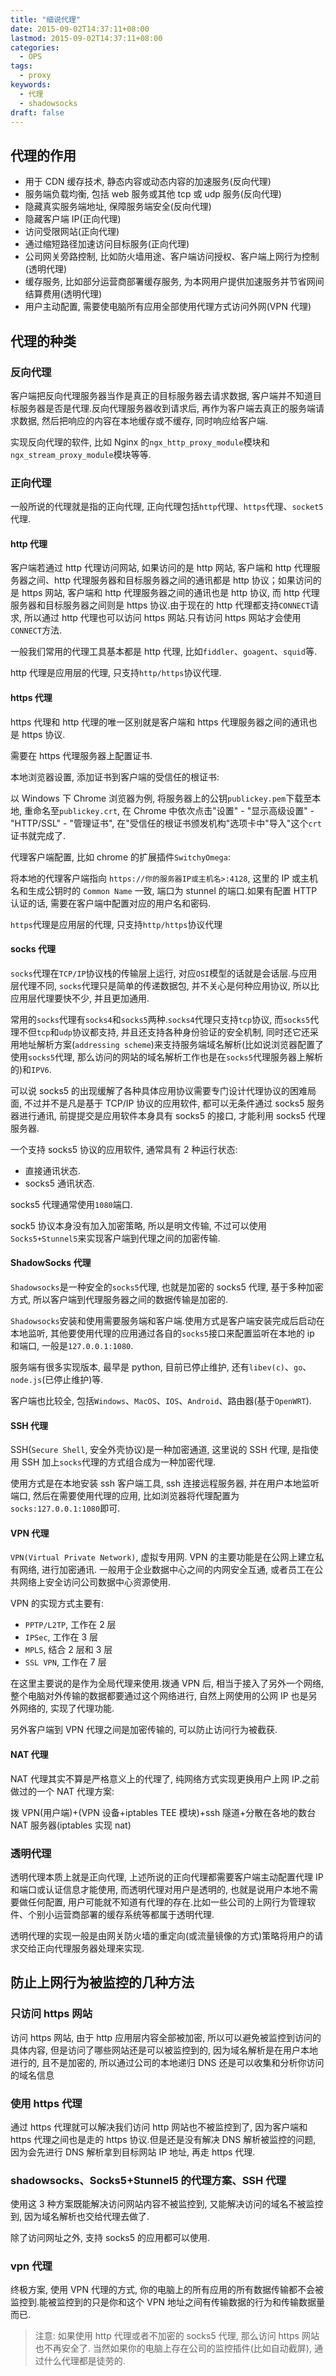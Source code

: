 ```yaml
---
title: "细说代理"
date: 2015-09-02T14:37:11+08:00
lastmod: 2015-09-02T14:37:11+08:00
categories:
  - OPS
tags:
  - proxy
keywords:
  - 代理
  - shadowsocks
draft: false
---
```


## 代理的作用

- 用于 CDN 缓存技术, 静态内容或动态内容的加速服务(反向代理)
- 服务端负载均衡, 包括 web 服务或其他 tcp 或 udp 服务(反向代理)
- 隐藏真实服务端地址, 保障服务端安全(反向代理)
- 隐藏客户端 IP(正向代理)
- 访问受限网站(正向代理)
- 通过缩短路径加速访问目标服务(正向代理)
- 公司网关旁路控制, 比如防火墙用途、客户端访问授权、客户端上网行为控制(透明代理)
- 缓存服务, 比如部分运营商部署缓存服务, 为本网用户提供加速服务并节省网间结算费用(透明代理)
- 用户主动配置, 需要使电脑所有应用全部使用代理方式访问外网(VPN 代理)

## 代理的种类

### 反向代理

客户端把反向代理服务器当作是真正的目标服务器去请求数据, 客户端并不知道目标服务器是否是代理.反向代理服务器收到请求后, 再作为客户端去真正的服务端请求数据, 然后把响应的内容在本地缓存或不缓存, 同时响应给客户端.

实现反向代理的软件, 比如 Nginx 的`ngx_http_proxy_module`模块和`ngx_stream_proxy_module`模块等等.

### 正向代理

一般所说的代理就是指的正向代理, 正向代理包括`http`代理、`https`代理、`socket5`代理.

#### http 代理

客户端若通过 http 代理访问网站, 如果访问的是 http 网站, 客户端和 http 代理服务器之间、http 代理服务器和目标服务器之间的通讯都是 http 协议；如果访问的是 https 网站, 客户端和 http 代理服务器之间的通讯也是 http 协议, 而 http 代理服务器和目标服务器之间则是 https 协议.由于现在的 http 代理都支持`CONNECT`请求, 所以通过 http 代理也可以访问 https 网站.只有访问 https 网站才会使用`CONNECT`方法.

一般我们常用的代理工具基本都是 http 代理, 比如`fiddler`、`goagent`、`squid`等.

http 代理是应用层的代理, 只支持`http/https`协议代理.

#### https 代理

https 代理和 http 代理的唯一区别就是客户端和 https 代理服务器之间的通讯也是 https 协议.

需要在 https 代理服务器上配置证书.

本地浏览器设置, 添加证书到客户端的受信任的根证书:

以 Windows 下 Chrome 浏览器为例, 将服务器上的公钥`publickey.pem`下载至本地, 重命名至`publickey.crt`, 在 Chrome 中依次点击"设置" - "显示高级设置" - "HTTP/SSL" - "管理证书", 在"受信任的根证书颁发机构"选项卡中"导入"这个`crt`证书就完成了.

代理客户端配置, 比如 chrome 的扩展插件`SwitchyOmega`:

将本地的代理客户端指向 `https://你的服务器IP或主机名>:4128`, 这里的 IP 或主机名和生成公钥时的 `Common Name` 一致, 端口为 stunnel 的端口.如果有配置 HTTP 认证的话, 需要在客户端中配置对应的用户名和密码.

`https`代理是应用层的代理, 只支持`http/https`协议代理

#### socks 代理

`socks`代理在`TCP/IP`协议栈的传输层上运行, 对应`OSI`模型的话就是会话层.与应用层代理不同, `socks`代理只是简单的传递数据包, 并不关心是何种应用协议, 所以比应用层代理要快不少, 并且更加通用.

常用的`socks`代理有`socks4`和`socks5`两种.`socks4`代理只支持`tcp`协议, 而`socks5`代理不但`tcp`和`udp`协议都支持, 并且还支持各种身份验证的安全机制, 同时还它还采用地址解析方案(`addressing scheme`)来支持服务端域名解析(比如说浏览器配置了使用`socks5`代理, 那么访问的网站的域名解析工作也是在`socks5`代理服务器上解析的)和`IPV6`.

可以说 socks5 的出现缓解了各种具体应用协议需要专门设计代理协议的困难局面, 不过并不是凡是基于 TCP/IP 协议的应用软件, 都可以无条件通过 socks5 服务器进行通讯, 前提提交是应用软件本身具有 socks5 的接口, 才能利用 socks5 代理服务器.

一个支持 socks5 协议的应用软件, 通常具有 2 种运行状态:

- 直接通讯状态.
- socks5 通讯状态.

socks5 代理通常使用`1080`端口.

sock5 协议本身没有加入加密策略, 所以是明文传输, 不过可以使用`Socks5+Stunnel5`来实现客户端到代理之间的加密传输.

#### ShadowSocks 代理

`Shadowsocks`是一种安全的`socks5`代理, 也就是加密的 socks5 代理, 基于多种加密方式, 所以客户端到代理服务器之间的数据传输是加密的.

`Shadowsocks`安装和使用需要服务端和客户端.使用方式是客户端安装完成后启动在本地监听, 其他要使用代理的应用通过各自的`socks5`接口来配置监听在本地的 ip 和端口, 一般是`127.0.0.1:1080`.

服务端有很多实现版本, 最早是 python, 目前已停止维护, 还有`libev(c)`、`go`、`node.js`(已停止维护)等.

客户端也比较全, 包括`Windows`、`MacOS`、`IOS`、`Android`、路由器(基于`OpenWRT`).

#### SSH 代理

SSH(`Secure Shell`, 安全外壳协议)是一种加密通道, 这里说的 SSH 代理, 是指使用 SSH 加上`socks`代理的方式组合成为一种加密代理.

使用方式是在本地安装 ssh 客户端工具, ssh 连接远程服务器, 并在用户本地监听端口, 然后在需要使用代理的应用, 比如浏览器将代理配置为`socks:127.0.0.1:1080`即可.

#### VPN 代理

`VPN(Virtual Private Network)`, 虚拟专用网. VPN 的主要功能是在公网上建立私有网络, 进行加密通讯. 一般用于企业数据中心之间的内网安全互通, 或者员工在公共网络上安全访问公司数据中心资源使用.

VPN 的实现方式主要有:

- `PPTP/L2TP`, 工作在 2 层
- `IPSec`, 工作在 3 层
- `MPLS`, 结合 2 层和 3 层
- `SSL VPN`, 工作在 7 层

在这里主要说的是作为全局代理来使用.拨通 VPN 后, 相当于接入了另外一个网络, 整个电脑对外传输的数据都要通过这个网络进行, 自然上网使用的公网 IP 也是另外网络的, 实现了代理功能.

另外客户端到 VPN 代理之间是加密传输的, 可以防止访问行为被截获.

#### NAT 代理

NAT 代理其实不算是严格意义上的代理了, 纯网络方式实现更换用户上网 IP.之前做过的一个 NAT 代理方案:

拨 VPN(用户端)+(VPN 设备+iptables TEE 模块)+ssh 隧道+分散在各地的数台 NAT 服务器(iptables 实现 nat)

### 透明代理

透明代理本质上就是正向代理, 上述所说的正向代理都需要客户端主动配置代理 IP 和端口或认证信息才能使用, 而透明代理对用户是透明的, 也就是说用户本地不需要做任何配置, 用户可能就不知道有代理的存在.比如一些公司的上网行为管理软件、个别小运营商部署的缓存系统等都属于透明代理.

透明代理的实现一般是由网关防火墙的重定向(或流量镜像的方式)策略将用户的请求交给正向代理服务器处理来实现.

## 防止上网行为被监控的几种方法

### 只访问 https 网站

访问 https 网站, 由于 http 应用层内容全部被加密, 所以可以避免被监控到访问的具体内容, 但是访问了哪些网站还是可以被监控到的, 因为域名解析是在用户本地进行的, 且不是加密的, 所以通过公司的本地递归 DNS 还是可以收集和分析你访问的域名信息

### 使用 https 代理

通过 https 代理就可以解决我们访问 http 网站也不被监控到了, 因为客户端和 https 代理之间也是走的 https 协议.但是还是没有解决 DNS 解析被监控的问题, 因为会先进行 DNS 解析拿到目标网站 IP 地址, 再走 https 代理.

### shadowsocks、Socks5+Stunnel5 的代理方案、SSH 代理

使用这 3 种方案既能解决访问网站内容不被监控到, 又能解决访问的域名不被监控到, 因为域名解析也交给代理去做了.

除了访问网址之外, 支持 socks5 的应用都可以使用.

### vpn 代理

终极方案, 使用 VPN 代理的方式, 你的电脑上的所有应用的所有数据传输都不会被监控到.能被监控到的只是你和这个 VPN 地址之间有传输数据的行为和传输数据量而已.

> 注意:
> 如果使用 http 代理或者不加密的 socks5 代理, 那么访问 https 网站也不再安全了.
> 当然如果你的电脑上存在公司的监控插件(比如自动截屏), 通过什么代理都是徒劳的.
